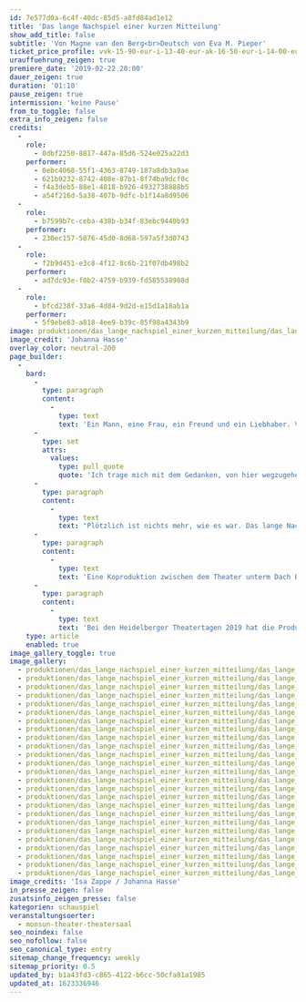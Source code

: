 ```yaml
---
id: 7e577d0a-6c4f-40dc-85d5-a8fd84ad1e12
title: 'Das lange Nachspiel einer kurzen Mitteilung'
show_add_title: false
subtitle: 'Von Magne van den Berg<br>Deutsch von Eva M. Pieper'
ticket_price_profile: vvk-15-90-eur-i-13-40-eur-ak-16-50-eur-i-14-00-eur
urauffuehrung_zeigen: true
premiere_date: '2019-02-22 20:00'
dauer_zeigen: true
duration: '01:10'
pause_zeigen: true
intermission: 'keine Pause'
from_to_toggle: false
extra_info_zeigen: false
credits:
  -
    role:
      - 0dbf2250-8817-447a-85d6-524e025a22d3
    performer:
      - 0ebc4068-55f1-4363-8749-187a8db3a9ae
      - 621b9232-8742-408e-87b1-8f74ba9dcf0c
      - f4a3deb5-88e1-4818-b926-4932738888b5
      - a54f216d-5a38-407b-9dfc-b1f14a8d9506
  -
    role:
      - b7599b7c-ceba-438b-b34f-83ebc9440b93
    performer:
      - 230ec157-5076-45d0-8d68-597a5f3d0743
  -
    role:
      - f2b9d451-e3c8-4f12-8c6b-21f07db498b2
    performer:
      - ad7dc93e-f8b2-4759-b939-fd585538988d
  -
    role:
      - bfcd238f-33a6-4d84-9d2d-e15d1a18ab1a
    performer:
      - 5f9ebe63-a818-4ee9-b39c-85f98a4343b9
image: produktionen/das_lange_nachspiel_einer_kurzen_mitteilung/das_lange_nachspiel_c_johanna_hasse_2019_cover.jpg
image_credit: 'Johanna Hasse'
overlay_color: neutral-200
page_builder:
  -
    bard:
      -
        type: paragraph
        content:
          -
            type: text
            text: 'Ein Mann, eine Frau, ein Freund und ein Liebhaber. Vier Freunde seit ewigen Zeiten. Jeder von ihnen hat seinen festen Platz. Bis eines Tages Jon zu Louise sagt:'
      -
        type: set
        attrs:
          values:
            type: pull_quote
            quote: 'Ich trage mich mit dem Gedanken, von hier wegzugehen.'
      -
        type: paragraph
        content:
          -
            type: text
            text: "Plötzlich ist nichts mehr, wie es war. Das lange Nachspiel einer kurzen Mitteilung\_rast im Sprach-Stakkato über die Gefühlsklaviatur. Kunstvoll und mit einem feinen Gespür für Komik und Tragik formt die niederländische Autorin Magne van den Berg die Dialoge zwischen ihren Figuren und lenkt den Blick auf die Fragilität unseres sozialen Miteinander.\_"
      -
        type: paragraph
        content:
          -
            type: text
            text: 'Eine Koproduktion zwischen dem Theater unterm Dach Berlin und dem monsun.theater Hamburg. Gefördert von der Ilse und Dr. Horst Rusch Stiftung.'
      -
        type: paragraph
        content:
          -
            type: text
            text: 'Bei den Heidelberger Theatertagen 2019 hat die Produktion den Publikumspreis „Puck“ gewonnen.'
    type: article
    enabled: true
image_gallery_toggle: true
image_gallery:
  - produktionen/das_lange_nachspiel_einer_kurzen_mitteilung/das_lange_nachspiel_c_isa_zappe_2019_001.JPG
  - produktionen/das_lange_nachspiel_einer_kurzen_mitteilung/das_lange_nachspiel_c_isa_zappe_2019_009.JPG
  - produktionen/das_lange_nachspiel_einer_kurzen_mitteilung/das_lange_nachspiel_c_isa_zappe_2019_022.JPG
  - produktionen/das_lange_nachspiel_einer_kurzen_mitteilung/das_lange_nachspiel_c_isa_zappe_2019_031.JPG
  - produktionen/das_lange_nachspiel_einer_kurzen_mitteilung/das_lange_nachspiel_c_isa_zappe_2019_034.JPG
  - produktionen/das_lange_nachspiel_einer_kurzen_mitteilung/das_lange_nachspiel_c_isa_zappe_2019_054.JPG
  - produktionen/das_lange_nachspiel_einer_kurzen_mitteilung/das_lange_nachspiel_c_isa_zappe_2019_080.JPG
  - produktionen/das_lange_nachspiel_einer_kurzen_mitteilung/das_lange_nachspiel_c_isa_zappe_2019_086.JPG
  - produktionen/das_lange_nachspiel_einer_kurzen_mitteilung/das_lange_nachspiel_c_isa_zappe_2019_105.JPG
  - produktionen/das_lange_nachspiel_einer_kurzen_mitteilung/das_lange_nachspiel_c_isa_zappe_2019_110.JPG
  - produktionen/das_lange_nachspiel_einer_kurzen_mitteilung/das_lange_nachspiel_c_johanna_hasse_2019_111.JPG
  - produktionen/das_lange_nachspiel_einer_kurzen_mitteilung/das_lange_nachspiel_c_johanna_hasse_2019_112.JPG
  - produktionen/das_lange_nachspiel_einer_kurzen_mitteilung/das_lange_nachspiel_c_johanna_hasse_2019_113.JPG
  - produktionen/das_lange_nachspiel_einer_kurzen_mitteilung/das_lange_nachspiel_c_johanna_hasse_2019_114.JPG
  - produktionen/das_lange_nachspiel_einer_kurzen_mitteilung/das_lange_nachspiel_c_johanna_hasse_2019_117.JPG
  - produktionen/das_lange_nachspiel_einer_kurzen_mitteilung/das_lange_nachspiel_c_johanna_hasse_2019_118.JPG
  - produktionen/das_lange_nachspiel_einer_kurzen_mitteilung/das_lange_nachspiel_c_johanna_hasse_2019_119.JPG
  - produktionen/das_lange_nachspiel_einer_kurzen_mitteilung/das_lange_nachspiel_c_johanna_hasse_2019_120.JPG
  - produktionen/das_lange_nachspiel_einer_kurzen_mitteilung/das_lange_nachspiel_c_johanna_hasse_2019_121.JPG
  - produktionen/das_lange_nachspiel_einer_kurzen_mitteilung/das_lange_nachspiel_c_johanna_hasse_2019_123.JPG
  - produktionen/das_lange_nachspiel_einer_kurzen_mitteilung/das_lange_nachspiel_c_johanna_hasse_2019_124.JPG
  - produktionen/das_lange_nachspiel_einer_kurzen_mitteilung/das_lange_nachspiel_c_johanna_hasse_2019_125.JPG
  - produktionen/das_lange_nachspiel_einer_kurzen_mitteilung/das_lange_nachspiel_c_johanna_hasse_2019_129.JPG
  - produktionen/das_lange_nachspiel_einer_kurzen_mitteilung/das_lange_nachspiel_c_johanna_hasse_2019_130.JPG
  - produktionen/das_lange_nachspiel_einer_kurzen_mitteilung/das_lange_nachspiel_c_johanna_hasse_2019_131.JPG
image_credits: 'Isa Zappe / Johanna Hasse'
in_presse_zeigen: false
zusatsinfo_zeigen_presse: false
kategorien: schauspiel
veranstaltungsoerter:
  - monsun-theater-theatersaal
seo_noindex: false
seo_nofollow: false
seo_canonical_type: entry
sitemap_change_frequency: weekly
sitemap_priority: 0.5
updated_by: b1a43fd3-c865-4122-b6cc-50cfa81a1985
updated_at: 1623336946
---
```

